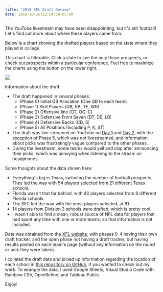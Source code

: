 ```yaml
---
title: "2019 XFL Draft Review"
date: 2019-10-16T22:54:38-05:00
---
```


The YouTube livestream may have been disappointing, but it's still football!  Let's find out more about where these players came from.

<!--more-->

Below is a chart showing the drafted players based on the state where they played in college.

This chart is filterable. Click a state to see the only those prospects, or check out prospects within a particular conference. Feel free to maximize the charts using the button on the lower right.

<div>
<div class='tableauPlaceholder' id='viz1571283459068' style='position: relative'><noscript><a href='#'><img alt=' ' src='https:&#47;&#47;public.tableau.com&#47;static&#47;images&#47;XF&#47;XFLDraft-2019-10-16&#47;XFLDraftReview&#47;1_rss.png' style='border: none' /></a></noscript><object class='tableauViz'  style='display:none;'><param name='host_url' value='https%3A%2F%2Fpublic.tableau.com%2F' /> <param name='embed_code_version' value='3' /> <param name='site_root' value='' /><param name='name' value='XFLDraft-2019-10-16&#47;XFLDraftReview' /><param name='tabs' value='no' /><param name='toolbar' value='yes' /><param name='static_image' value='https:&#47;&#47;public.tableau.com&#47;static&#47;images&#47;XF&#47;XFLDraft-2019-10-16&#47;XFLDraftReview&#47;1.png' /> <param name='animate_transition' value='yes' /><param name='display_static_image' value='yes' /><param name='display_spinner' value='yes' /><param name='display_overlay' value='yes' /><param name='display_count' value='yes' /><param name='filter' value='publish=yes' /></object></div>                <script type='text/javascript'>                    var divElement = document.getElementById('viz1571283459068');                    var vizElement = divElement.getElementsByTagName('object')[0];                    if ( divElement.offsetWidth > 800 ) { vizElement.style.width='100%';vizElement.style.height=(divElement.offsetWidth*0.75)+'px';} else if ( divElement.offsetWidth > 500 ) { vizElement.style.width='100%';vizElement.style.height=(divElement.offsetWidth*0.75)+'px';} else { vizElement.style.width='100%';vizElement.style.height='777px';}                     var scriptElement = document.createElement('script');                    scriptElement.src = 'https://public.tableau.com/javascripts/api/viz_v1.js';                    vizElement.parentNode.insertBefore(scriptElement, vizElement);                </script>
</div>

Information about the draft:

* The draft happened in several phases:
  * (Phase 0) Initial QB Allocation (One QB to each team)
  * (Phase 1) Skill Players (QB, RB, TE, WR)
  * (Phase 2) Offensive line (OT, OG, C)
  * (Phase 3) Defensive Front Seven (DT, DE, LB)
  * (Phase 4) Defensive Backs (CB, S)
  * (Phase 5) All Positions (Including P, K, ST)
* The draft was live-streamed on YouTube on [Day 1](https://youtu.be/SyufZZBuEcQ) and [Day 2](https://youtu.be/tLe1n5xfxwo), with the exception of Phase 5, which was not livestreamed, and information about picks was frustratingly vague compared to the other phases.
* During the livestream, some teams would yell and clap after announcing their picks, which was annoying when listening to the stream on headphones.

Some thoughts about the data shown here:

* Everything's big in Texas, including the number of football prospects. They led the way with 54 players selected from 21 different Texas schools.
* Florida wasn't that far behind, with 40 players selected from 8 different Florida schools.
* The SEC led the way with the most players selected, at 81.
* 14 players from Division 3 schools were drafted, which is pretty cool.
* I wasn't able to find a clean, robust source of NFL data for players that had spent any time with one or more teams, so that information is not included.

Data was obtained from the [XFL website](https://www.xfl.com/), with phases 0-4 having their own draft tracker, and the open phase not having a draft tracker, but having results posted on each team's page (without any information on the round or pick they were taken).

I collated the draft data and joined up information regarding the location of each school in [this repository on GitHub](https://github.com/Leagify/xfl-draft-tracker), if you wanted to check out my work. To wrangle the data, I used Google Sheets, Visual Studio Code with Rainbow CSV, OpenRefine, and Tableau Public.

Enjoy!
